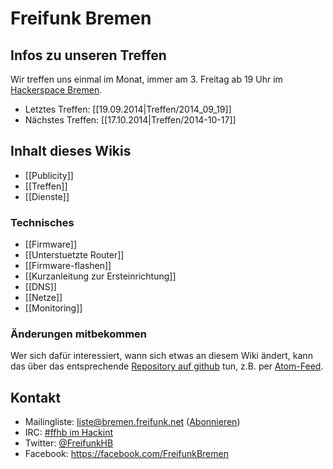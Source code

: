 # Freifunk Bremen

## Infos zu unseren Treffen

Wir treffen uns einmal im Monat, immer am 3. Freitag ab 19 Uhr im [Hackerspace Bremen](https://www.hackerspace-bremen.de/).

* Letztes Treffen: [[19.09.2014|Treffen/2014_09_19]]
* Nächstes Treffen: [[17.10.2014|Treffen/2014-10-17]]

## Inhalt dieses Wikis
* [[Publicity]]
* [[Treffen]]
* [[Dienste]]

### Technisches
* [[Firmware]]
 * [[Unterstuetzte Router]] 
 * [[Firmware-flashen]]
 * [[Kurzanleitung zur Ersteinrichtung]]
* [[DNS]]
* [[Netze]]
* [[Monitoring]]

### Änderungen mitbekommen

Wer sich dafür interessiert, wann sich etwas an diesem Wiki ändert, kann das über das entsprechende [Repository auf github](https://github.com/FreifunkBremen/wiki/) tun, z.B. per [Atom-Feed](https://github.com/FreifunkBremen/wiki/commits/master.atom).

## Kontakt
* Mailingliste: [liste@bremen.freifunk.net](mailto:liste@bremen.freifunk.net) ([Abonnieren](https://planetcyborg.de/mailman/listinfo/ff-bremen))
* IRC: [#ffhb im Hackint](irc:://irc.hackint.org/ffhb)
* Twitter: [@FreifunkHB](https://twitter.com/FreifunkHB)  
* Facebook: https://facebook.com/FreifunkBremen
